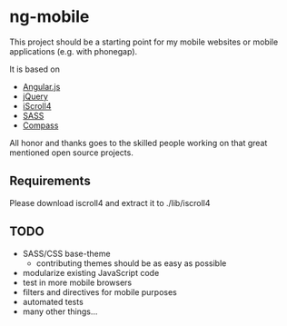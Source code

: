 # ng-mobile

This project should be a starting point for my mobile websites or mobile applications (e.g. with phonegap).

It is based on

  * [Angular.js](http://www.angularjs.org)
  * [jQuery](http://jquery.com/)
  * [iScroll4](http://cubiq.org/iscroll-4)
  * [SASS](http://sass-lang.com/)
  * [Compass](http://compass-style.org/)

All honor and thanks goes to the skilled people working on that great mentioned open source projects.

## Requirements

Please download iscroll4 and extract it to ./lib/iscroll4

## TODO

  * SASS/CSS base-theme
    * contributing themes should be as easy as possible
  * modularize existing JavaScript code
  * test in more mobile browsers
  * filters and directives for mobile purposes
  * automated tests
  * many other things...
